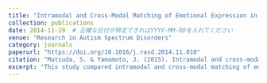 ```yaml
---
title: "Intramodal and Cross-Modal Matching of Emotional Expression in Young Children with Autism Spectrum Disorders"
collection: publications
date: 2014-11-29  # 正確な日付が特定できればYYYY-MM-DDを入れてください
venue: "Research in Autism Spectrum Disorders"
category: journals
paperurl: "https://doi.org/10.1016/j.rasd.2014.11.010"
citation: "Matsuda, S. & Yamamoto, J. (2015). Intramodal and cross-modal matching of emotional expression in young children with autism spectrum disorders. Research in Autism Spectrum Disorders, 10, 109-115."
excerpt: "This study compared intramodal and cross-modal matching of emotional expressions in young children with ASD, showing intact visual-visual performance but reduced accuracy in auditory-visual matching, highlighting modality-specific challenges for emotion processing."
---
```

